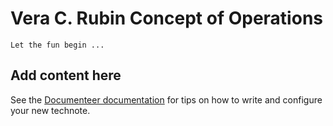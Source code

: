 # Vera C. Rubin Concept of Operations

```{abstract}
Let the fun begin ...
```

## Add content here

See the [Documenteer documentation](https://documenteer.lsst.io/technotes/index.html) for tips on how to write and configure your new technote.
